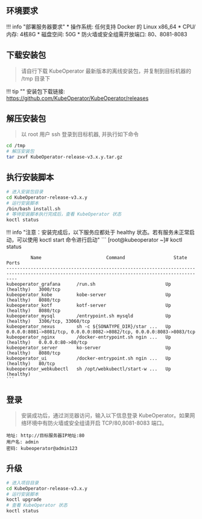 ## 环境要求

!!! info "部署服务器要求"
    * 操作系统: 任何支持 Docker 的 Linux x86_64
    * CPU/内存: 4核8G
    * 磁盘空间: 50G
    * 防火墙或安全组需开放端口: 80、8081-8083

## 下载安装包
> 请自行下载 KubeOperator 最新版本的离线安装包，并复制到目标机器的 /tmp 目录下

!!! tip ""
    安装包下载链接: https://github.com/KubeOperator/KubeOperator/releases

## 解压安装包
> 以 root 用户 ssh 登录到目标机器, 并执行如下命令

```sh
cd /tmp
# 解压安装包
tar zxvf KubeOperator-release-v3.x.y.tar.gz
```

## 执行安装脚本

```sh
# 进入安装包目录
cd KubeOperator-release-v3.x.y
# 运行安装脚本
/bin/bash install.sh
# 等待安装脚本执行完成后，查看 KubeOperator 状态
koctl status
```

!!! info "注意：安装完成后，以下服务应都处于 healthy 状态。若有服务未正常启动，可以使用 koctl start 命令进行启动"
    ```
    [root@kubeoperator ~]# koctl status
    
             Name                        Command                  State                                       Ports
    ------------------------------------------------------------------------------------------------------------------------------------------------
    kubeoperator_grafana      /run.sh                          Up (healthy)   3000/tcp
    kubeoperator_kobe         kobe-server                      Up (healthy)   8080/tcp
    kubeoperator_kotf         kotf-server                      Up (healthy)   8080/tcp
    kubeoperator_mysql        /entrypoint.sh mysqld            Up (healthy)   3306/tcp, 33060/tcp
    kubeoperator_nexus        sh -c ${SONATYPE_DIR}/star ...   Up             0.0.0.0:8081->8081/tcp, 0.0.0.0:8082->8082/tcp, 0.0.0.0:8083->8083/tcp
    kubeoperator_nginx        /docker-entrypoint.sh ngin ...   Up (healthy)   0.0.0.0:80->80/tcp
    kubeoperator_server       ko-server                        Up (healthy)   8080/tcp
    kubeoperator_ui           /docker-entrypoint.sh ngin ...   Up (healthy)   80/tcp
    kubeoperator_webkubectl   sh /opt/webkubectl/start-w ...   Up (healthy)
    ```
  
## 登录
> 安装成功后，通过浏览器访问，输入以下信息登录 KubeOperator。如果网络环境中有防火墙或安全组请开启 TCP/80,8081-8083 端口。
```
地址: http://目标服务器IP地址:80
用户名: admin
密码: kubeoperator@admin123
```
    
## 升级

```sh
# 进入项目目录
cd KubeOperator-release-v3.x.y
# 运行安装脚本
koctl upgrade
# 查看 KubeOperator 状态
koctl status
```
